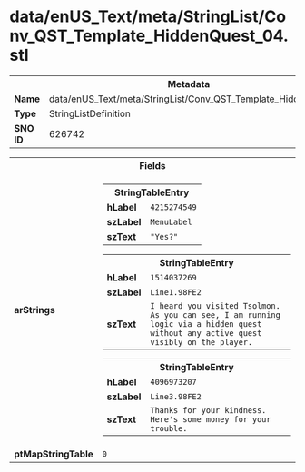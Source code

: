 <h1>data/enUS_Text/meta/StringList/Conv_QST_Template_HiddenQuest_04.stl</h1><table><tr><th colspan="100%">Metadata</th></tr><tr><td><b>Name</b></td><td>data/enUS_Text/meta/StringList/Conv_QST_Template_HiddenQuest_04.stl</td></tr><tr><td><b>Type</b></td><td>StringListDefinition</td></tr><tr><td><b>SNO ID</b></td><td>626742</td></tr></table>

<table><tr><th colspan="100%">Fields</th></tr><tr><td><b>arStrings</b></td><td><table><tr><th colspan="100%">StringTableEntry</th></tr><tr><td><b>hLabel</b></td><td><code>4215274549</code></td></tr><tr><td><b>szLabel</b></td><td><code>MenuLabel</code></td></tr><tr><td><b>szText</b></td><td><code>"Yes?"</code></td></tr></table>


<table><tr><th colspan="100%">StringTableEntry</th></tr><tr><td><b>hLabel</b></td><td><code>1514037269</code></td></tr><tr><td><b>szLabel</b></td><td><code>Line1.98FE2</code></td></tr><tr><td><b>szText</b></td><td><code>I heard you visited Tsolmon. As you can see, I am running logic via a hidden quest without any active quest visibly on the player.</code></td></tr></table>


<table><tr><th colspan="100%">StringTableEntry</th></tr><tr><td><b>hLabel</b></td><td><code>4096973207</code></td></tr><tr><td><b>szLabel</b></td><td><code>Line3.98FE2</code></td></tr><tr><td><b>szText</b></td><td><code>Thanks for your kindness. Here's some money for your trouble.</code></td></tr></table>


</td></tr><tr><td><b>ptMapStringTable</b></td><td><code>0</code></td></tr></table>

